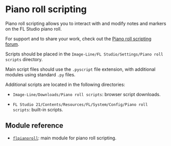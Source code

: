 # Piano roll scripting

Piano roll scripting allows you to interact with and modify notes and markers
on the FL Studio piano roll.

For support and to share your work, check out the
[Piano roll scripting forum](https://forum.image-line.com/viewforum.php?f=2008).

Scripts should be placed in the `Image-Line/FL Studio/Settings/Piano roll scripts`
directory.

Main script files should use the `.pyscript` file extension, with additional
modules using standard `.py` files.

Additional scripts are located in the following directories:

* `Image-Line/Downloads/Piano roll scripts`: browser script downloads.

* `FL Studio 21/Contents/Resources/FL/System/Config/Piano roll scripts`:
  built-in scripts.

## Module reference

* [`flpianoroll`](flpianoroll): main module for piano roll scripting.

